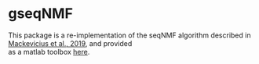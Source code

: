 # gseqNMF
This package is a re-implementation of the seqNMF algorithm described in 
[Mackevicius et al., 2019](https://elifesciences.org/articles/38471), and provided  
as a matlab toolbox [here](https://github.com/FeeLab/seqNMF).